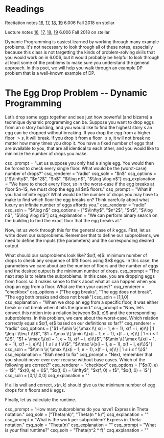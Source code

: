 # Readings 

Recitation notes [16](https://learning-modules.mit.edu/service/materials/groups/238004/files/89d92dc0-f491-4c06-8d94-d9ce837431b3/link?errorRedirect=%2Fmaterials%2Findex.html&download=true), [17](https://learning-modules.mit.edu/service/materials/groups/238004/files/9851f216-c22a-44a8-a336-d2decdb4b3df/link?errorRedirect=%2Fmaterials%2Findex.html&download=true), [18](https://learning-modules.mit.edu/service/materials/groups/238004/files/a4bebc42-1f06-49cd-8351-6c4a216efe09/link?errorRedirect=%2Fmaterials%2Findex.html&download=true), [19](https://learning-modules.mit.edu/service/materials/groups/238004/files/cc84430b-0d7e-4900-b5d8-73981ee30474/link?errorRedirect=%2Fmaterials%2Findex.html&download=true) 6.006 Fall 2018 on stellar

Lecture notes [16](https://learning-modules.mit.edu/service/materials/groups/238004/files/45d1ea70-2acd-4358-a45a-97ff5f564480/link?errorRedirect=%2Fmaterials%2Findex.html&download=true), [17](https://learning-modules.mit.edu/service/materials/groups/238004/files/34839d8e-0e02-4c0a-8a66-8f53cf87e7ce/link?errorRedirect=%2Fmaterials%2Findex.html&download=true), [18](https://learning-modules.mit.edu/service/materials/groups/238004/files/61d4493d-aa74-44c3-87b3-829caf86e5de/link?errorRedirect=%2Fmaterials%2Findex.html&download=true), [19](https://learning-modules.mit.edu/service/materials/groups/238004/files/a8bce90e-b0f2-4e21-9ecd-e1dc28bcc05d/link?errorRedirect=%2Fmaterials%2Findex.html&download=true) 6.006 Fall 2018 on stellar

Dynamic Programming is easiest learned by working through many example problems. It's not necessary to look through all of these notes, especially because this class is not targetting the kinds of problem-solving skills that you would work on in 6.006, but it would probably be helpful to look through at least some of the problems to make sure you understand the general approach. In this pset, we will help you walk through an example DP problem that is a well-known example of DP.

# The Egg Drop Problem -- Dynamic Programming

Let’s drop some eggs together and see just how powerful (and bizarre) a technique dynamic programming can be. Suppose you want to drop eggs from an $n$ story building, and you would like to find the highest story $s$ an egg can be dropped without breaking. If you drop the egg from a higher floor $>s$, it will break. If you drop it from a floor $\leq s$, it will not break no matter how many times you drop it. You have a fixed number of eggs that are available to you, that are all identical to each other, and you would like to minimize the number of drops you make.

<question multiplechoice>
csq_prompt = "Let us suppose you only had a single egg. You would then be forced to check every single floor. What would be the (worst-case) number of drops?"
csq_renderer = "radio"
csq_soln = "$n$"
csq_options =  ["$\\infty$", "$n^2$", "$n$", "$\\log n$", "$\\log \\log n$"]
csq_explanation = "We have to check every floor, so in the worst-case if the egg breaks at floor $n-1$, we must drop the egg all $n$ floors."
</question>

<question multiplechoice>
csq_prompt = "What if you had infinite eggs? What would be the number of drops you may have to make to find which floor the egg breaks on? Think carefully about what luxury an infinite number of eggs affords you."
csq_renderer = "radio"
csq_soln = "$\\log n$"
csq_options =  ["$\\infty$", "$n^2$", "$n$", "$\\log n$", "$\\log \\log n$"]
csq_explanation = "We can perform binary search on the building to find the exact floor that the egg breaks at."
</question>

Now, let us work through this for the general case of $k$ eggs. First, let us write down our subproblems. Remember that to define our subproblems, we need to define the inputs (the parameters) and the corresponding desired output. 

<checkyourself>
What should our subproblems look like?
<showhide>
$x(f, e)$: minimum number of drops to check any sequence of $f$ floors using $e$ eggs. In this case, the parameters we care about are the number of floors and the number of eggs and the desired output is the minimum number of drops. 
</showhide>
</checkyourself>

<question multiplechoice>
csq_prompt = "The next step is to relate the subproblems. In this case, you are dropping eggs from floors so it makes sense to think about what all can happen when you drop an egg from a floor.  What are then your cases?"
csq_renderer = "checkbox"
csq_options = ["The egg breaks", "The egg does not break", "The egg both breaks and does not break"]
csq_soln = [1,1,0]
csq_explanation = "When we drop an egg from a specific floor, it was either break or not break when it hits the ground."
</question>

<question multiplechoice>
csq_prompt = "Now, lets convert this notion into a relation between $x(f, e)$ and the corresponding subproblems. In this problem, we care about the worst-case. Which relation correctly equals $x(f, e)$ based on our definitions so far?"
csq_renderer = "radio"
csq_options = ["$1 +\\min \\{ \\max \\{ x(i − 1, e − 1), x(f − i, e)\\} |  1 \\leq i \\leq f \\}$",
"$1 + \\max \\{ \\min \\{x(i − 1, e − 1), x(f − i, e)\\} |  1 ≤ i ≤ f \\}$",
"$1 + \\max \\{x(i − 1, e − 1), x(f − i, e)\\}$",
"$\\min \\{ \\max \\{x(i − 1, e − 1), x(f − i, e)\\} |  1 ≤ i ≤ f \\}$",
"$\\max \\{x(i − 1, e − 1), x(f − i, e)\\}$"]
csq_soln = "$\\min \\{ \\max \\{x(i − 1, e − 1), x(f − i, e)\\} |  1 ≤ i ≤ f \\}$"
csq_explanation = "Blah need to fix"
</question>

<question multiplechoice>
csq_prompt = "Next, remember that you should never ever ever recurse without base cases. Which of the following are correct?"
csq_renderer = "checkbox"
csq_options = ["$x(0, e) = 1$", "$x(0, e) = 0$", "$x(f, 0) = \\infty$", "$x(f, 0) = f$", "$x(f, 0) = 1$"]
csq_soln = [0,1,1,0,0]
csq_explanation = ""
</question>

If all is well and correct, $x(n, k)$ should give us the minimum number of egg drops for $n$ floors and $k$ eggs. 

Finally, let us calculate the runtime. 

<question expression>
csq_prompt = "How many subproblems do you have? Express in Theta notation."
csq_soln = ["Theta(nk)", "Theta(n * k)"]
csq_explanation = ""
</question>

<question expression>
csq_prompt = "What is the work per subproblem? Express in Theta notation."
csq_soln = "Theta(n)"
csq_explanation = ""
</question>

<question expression>
csq_prompt = "What is your final runtime?"
csq_soln = "Theta(n^2 * f)"
csq_explanation = ""
</question>



